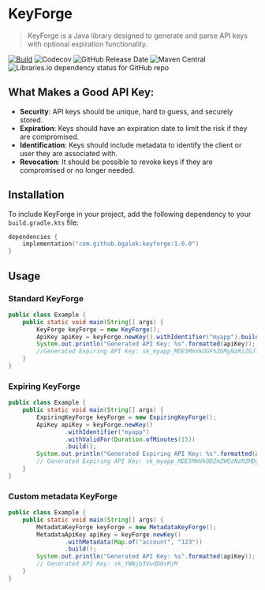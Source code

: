 # KeyForge

> KeyForge is a Java library designed to generate and parse API keys
> with optional expiration functionality.

[![Build](https://github.com/bgalek/keyforge/actions/workflows/build.yaml/badge.svg?branch=main)](https://github.com/bgalek/keyforge/actions/workflows/build.yaml)
![Codecov](https://img.shields.io/codecov/c/github/bgalek/keyforge.svg?style=flat-square)
![GitHub Release Date](https://img.shields.io/github/release-date/bgalek/keyforge.svg?style=flat-square)
![Maven Central](https://img.shields.io/maven-central/v/com.github.bgalek/keyforge?style=flat-square)
![Libraries.io dependency status for GitHub repo](https://img.shields.io/librariesio/github/bgalek/keyforge.svg?style=flat-square)

## What Makes a Good API Key:

- **Security**: API keys should be unique, hard to guess, and securely stored.
- **Expiration**: Keys should have an expiration date to limit the risk if they are compromised.
- **Identification**: Keys should include metadata to identify the client or user they are associated with.
- **Revocation**: It should be possible to revoke keys if they are compromised or no longer needed.

## Installation

To include KeyForge in your project,
add the following dependency to your `build.gradle.kts` file:

```kts
dependencies {
    implementation("com.github.bgalek:keyforge:1.0.0")
}
```

## Usage

### Standard KeyForge

```java
public class Example {
    public static void main(String[] args) {
        KeyForge keyForge = new KeyForge();
        ApiKey apiKey = keyForge.newKey().withIdentifier("myapp").build();
        System.out.println("Generated API Key: %s".formatted(apiKey));
        //Generated Expiring API Key: sk_myapp_MDE5MmVkOGFhZGMyNzRiZGJlYTk4M2E4ZDk3NGU4NTc
    }
}
```

### Expiring KeyForge

```java
public class Example {
    public static void main(String[] args) {
        ExpiringKeyForge keyForge = new ExpiringKeyForge();
        ApiKey apiKey = keyForge.newKey()
                .withIdentifier("myapp")
                .withValidFor(Duration.ofMinutes(15))
                .build();
        System.out.println("Generated Expiring API Key: %s".formatted(apiKey));
        // Generated Expiring API Key: sk_myapp_MDE5MmVkODZmZWQzNzM2MDg2YWQ0MmYxNzYwOGM2N2UtMTczMDU2MjgwMA
    }
}
```

### Custom metadata KeyForge

```java
public class Example {
    public static void main(String[] args) {
        MetadataKeyForge keyForge = new MetadataKeyForge();
        MetadataApiKey apiKey = keyForge.newKey()
                .withMetadata(Map.of("account", "123"))
                .build();
        System.out.println("Generated API Key: %s".formatted(apiKey));
        // Generated API Key: sk_YWNjb3VudD0xMjM
    }
}
```

